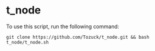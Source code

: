 # t_node
To use this script, run the following command:

```
git clone https://github.com/Tozuck/t_node.git && bash t_node/t_node.sh
```
